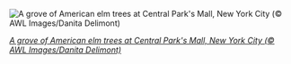 
![A grove of American elm trees at Central Park's Mall, New York City (© AWL Images/Danita Delimont)](https://cn.bing.com//th?id=OHR.CPMall_EN-US8473128519_1920x1080.jpg&rf=LaDigue_1920x1080.jpg&pid=hp)

*[A grove of American elm trees at Central Park's Mall, New York City (© AWL Images/Danita Delimont)](https://www.bing.com/search?q=the+mall+central+park+new+york+city+&FORM=hpcapt&filters=HpDate%3a%2220201125_0800%22)*
